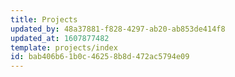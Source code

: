 ```yaml
---
title: Projects
updated_by: 48a37881-f828-4297-ab20-ab853de414f8
updated_at: 1607877482
template: projects/index
id: bab406b6-1b0c-4625-8b8d-472ac5794e09
---
```

